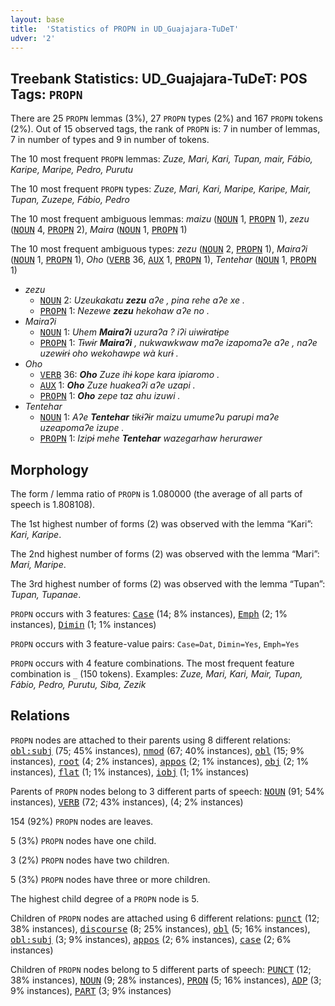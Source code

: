 ```yaml
---
layout: base
title:  'Statistics of PROPN in UD_Guajajara-TuDeT'
udver: '2'
---
```


## Treebank Statistics: UD_Guajajara-TuDeT: POS Tags: `PROPN`

There are 25 `PROPN` lemmas (3%), 27 `PROPN` types (2%) and 167 `PROPN` tokens (2%).
Out of 15 observed tags, the rank of `PROPN` is: 7 in number of lemmas, 7 in number of types and 9 in number of tokens.

The 10 most frequent `PROPN` lemmas: <em>Zuze, Mari, Kari, Tupan, mair, Fábio, Karipe, Maripe, Pedro, Purutu</em>

The 10 most frequent `PROPN` types:  <em>Zuze, Mari, Kari, Maripe, Karipe, Mair, Tupan, Zuzepe, Fábio, Pedro</em>

The 10 most frequent ambiguous lemmas: <em>maizu</em> (<tt><a href="gub_tudet-pos-NOUN.html">NOUN</a></tt> 1, <tt><a href="gub_tudet-pos-PROPN.html">PROPN</a></tt> 1), <em>zezu</em> (<tt><a href="gub_tudet-pos-NOUN.html">NOUN</a></tt> 4, <tt><a href="gub_tudet-pos-PROPN.html">PROPN</a></tt> 2), <em>Maira</em> (<tt><a href="gub_tudet-pos-NOUN.html">NOUN</a></tt> 1, <tt><a href="gub_tudet-pos-PROPN.html">PROPN</a></tt> 1)

The 10 most frequent ambiguous types:  <em>zezu</em> (<tt><a href="gub_tudet-pos-NOUN.html">NOUN</a></tt> 2, <tt><a href="gub_tudet-pos-PROPN.html">PROPN</a></tt> 1), <em>Mairaʔi</em> (<tt><a href="gub_tudet-pos-NOUN.html">NOUN</a></tt> 1, <tt><a href="gub_tudet-pos-PROPN.html">PROPN</a></tt> 1), <em>Oho</em> (<tt><a href="gub_tudet-pos-VERB.html">VERB</a></tt> 36, <tt><a href="gub_tudet-pos-AUX.html">AUX</a></tt> 1, <tt><a href="gub_tudet-pos-PROPN.html">PROPN</a></tt> 1), <em>Tentehar</em> (<tt><a href="gub_tudet-pos-NOUN.html">NOUN</a></tt> 1, <tt><a href="gub_tudet-pos-PROPN.html">PROPN</a></tt> 1)


* <em>zezu</em>
  * <tt><a href="gub_tudet-pos-NOUN.html">NOUN</a></tt> 2: <em>Uzeukakatu <b>zezu</b> aʔe , pina rehe aʔe xe .</em>
  * <tt><a href="gub_tudet-pos-PROPN.html">PROPN</a></tt> 1: <em>Nezewe <b>zezu</b> hekohaw aʔe no .</em>
* <em>Mairaʔi</em>
  * <tt><a href="gub_tudet-pos-NOUN.html">NOUN</a></tt> 1: <em>Uhem <b>Mairaʔi</b> uzuraʔa ? iʔi uiwɨratɨpe</em>
  * <tt><a href="gub_tudet-pos-PROPN.html">PROPN</a></tt> 1: <em>Tɨwɨr <b>Mairaʔi</b> , nukwawkwaw maʔe izapomaʔe aʔe , naʔe uzewɨrɨ oho wekohawpe wà kurɨ .</em>
* <em>Oho</em>
  * <tt><a href="gub_tudet-pos-VERB.html">VERB</a></tt> 36: <em><b>Oho</b> Zuze ihɨ kope kara ipiaromo .</em>
  * <tt><a href="gub_tudet-pos-AUX.html">AUX</a></tt> 1: <em><b>Oho</b> Zuze huakeaʔi aʔe uzapi .</em>
  * <tt><a href="gub_tudet-pos-PROPN.html">PROPN</a></tt> 1: <em><b>Oho</b> zepe taz ahu izuwi .</em>
* <em>Tentehar</em>
  * <tt><a href="gub_tudet-pos-NOUN.html">NOUN</a></tt> 1: <em>Aʔe <b>Tentehar</b> tɨkɨʔɨr maizu umumeʔu parupi maʔe uzeapomaʔe izupe .</em>
  * <tt><a href="gub_tudet-pos-PROPN.html">PROPN</a></tt> 1: <em>Izipɨ mehe <b>Tentehar</b> wazegarhaw herurawer</em>

## Morphology

The form / lemma ratio of `PROPN` is 1.080000 (the average of all parts of speech is 1.808108).

The 1st highest number of forms (2) was observed with the lemma “Kari”: <em>Kari, Karipe</em>.

The 2nd highest number of forms (2) was observed with the lemma “Mari”: <em>Mari, Maripe</em>.

The 3rd highest number of forms (2) was observed with the lemma “Tupan”: <em>Tupan, Tupanae</em>.

`PROPN` occurs with 3 features: <tt><a href="gub_tudet-feat-Case.html">Case</a></tt> (14; 8% instances), <tt><a href="gub_tudet-feat-Emph.html">Emph</a></tt> (2; 1% instances), <tt><a href="gub_tudet-feat-Dimin.html">Dimin</a></tt> (1; 1% instances)

`PROPN` occurs with 3 feature-value pairs: `Case=Dat`, `Dimin=Yes`, `Emph=Yes`

`PROPN` occurs with 4 feature combinations.
The most frequent feature combination is `_` (150 tokens).
Examples: <em>Zuze, Mari, Kari, Mair, Tupan, Fábio, Pedro, Purutu, Siba, Zezik</em>


## Relations

`PROPN` nodes are attached to their parents using 8 different relations: <tt><a href="gub_tudet-dep-obl-subj.html">obl:subj</a></tt> (75; 45% instances), <tt><a href="gub_tudet-dep-nmod.html">nmod</a></tt> (67; 40% instances), <tt><a href="gub_tudet-dep-obl.html">obl</a></tt> (15; 9% instances), <tt><a href="gub_tudet-dep-root.html">root</a></tt> (4; 2% instances), <tt><a href="gub_tudet-dep-appos.html">appos</a></tt> (2; 1% instances), <tt><a href="gub_tudet-dep-obj.html">obj</a></tt> (2; 1% instances), <tt><a href="gub_tudet-dep-flat.html">flat</a></tt> (1; 1% instances), <tt><a href="gub_tudet-dep-iobj.html">iobj</a></tt> (1; 1% instances)

Parents of `PROPN` nodes belong to 3 different parts of speech: <tt><a href="gub_tudet-pos-NOUN.html">NOUN</a></tt> (91; 54% instances), <tt><a href="gub_tudet-pos-VERB.html">VERB</a></tt> (72; 43% instances),  (4; 2% instances)

154 (92%) `PROPN` nodes are leaves.

5 (3%) `PROPN` nodes have one child.

3 (2%) `PROPN` nodes have two children.

5 (3%) `PROPN` nodes have three or more children.

The highest child degree of a `PROPN` node is 5.

Children of `PROPN` nodes are attached using 6 different relations: <tt><a href="gub_tudet-dep-punct.html">punct</a></tt> (12; 38% instances), <tt><a href="gub_tudet-dep-discourse.html">discourse</a></tt> (8; 25% instances), <tt><a href="gub_tudet-dep-obl.html">obl</a></tt> (5; 16% instances), <tt><a href="gub_tudet-dep-obl-subj.html">obl:subj</a></tt> (3; 9% instances), <tt><a href="gub_tudet-dep-appos.html">appos</a></tt> (2; 6% instances), <tt><a href="gub_tudet-dep-case.html">case</a></tt> (2; 6% instances)

Children of `PROPN` nodes belong to 5 different parts of speech: <tt><a href="gub_tudet-pos-PUNCT.html">PUNCT</a></tt> (12; 38% instances), <tt><a href="gub_tudet-pos-NOUN.html">NOUN</a></tt> (9; 28% instances), <tt><a href="gub_tudet-pos-PRON.html">PRON</a></tt> (5; 16% instances), <tt><a href="gub_tudet-pos-ADP.html">ADP</a></tt> (3; 9% instances), <tt><a href="gub_tudet-pos-PART.html">PART</a></tt> (3; 9% instances)

